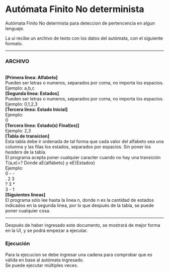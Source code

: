 # Autómata Finito No determinista
Autómata Finito No determista para deteccion de pertencencia en algun lenguaje.

La ui recibe un archivo de texto con los datos del autómata, con el siguiente formato.

<hr>
<p><h3>ARCHIVO</h3><br>
<strong>[Primera linea: Alfabeto]</strong> <br>
  Pueden ser letras o numeros, separados por coma, no importa los espacios. Ejemplo: a,b,c <br>
<strong>[Segunda linea: Estados] </strong><br>
  Pueden ser letras o numeros, separados por coma, no importa los espacios. Ejemplo: 0,1,2,3 <br>
<strong>[Tercera linea: Estado Inicial] </strong><br>
  Ejemplo: <br>
  0 <br>
<strong>[Tercera linea: Estado(s) Final(es)] </strong><br>
  Ejemplo: 2,3 <br>
<strong>[Tabla de transicion] </strong><br>
  Esta tabla debe ir ordenada de tal forma que cada valor del alfabeto sea una columna y las filas los estados, separados por espacios. Sin poner los <i>headers</i> de la tabla. <br>
  El programa acepta poner cualquier caracter cuando no hay una transición T(a,e)=? Donde aE{alfabeto} y eE{Estados} <br>
  Ejemplo: <br>
  0 - - <br>
  . 2 3 <br>
  ? 3 * <br>
  3 - 1 <br>
<strong>[Siguientes lineas] </strong><br>
  El programa sólo lee hasta la linea n, donde n es la cantidad de estados indicados en la segunda linea, por lo que después de la tabla, se puede poner cualquier cosa. </p>
<hr>

Después  de haber ingresado este documento, se mostrará de mejor forma en la UI, y se podrá empezar a ejecutar. 
<h3>Ejecución</h3>
Para la ejecucion se debe ingresar una cadena para comprobar que es válida en base al autómata ingresado. <br>
Se puede ejecutar múltiples veces. <br>
  
